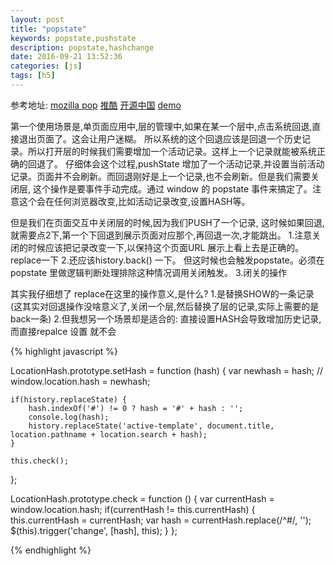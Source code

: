 ```yaml
---
layout: post
title: "popstate"
keywords: popstate,pushstate
description: popstate,hashchange
date: 2016-09-21 13:52:36
categories: [js]
tags: [h5]
---
```


参考地址: 
[mozilla pop](https://developer.mozilla.org/zh-CN/docs/Web/Events/popstate)
[推酷](http://www.tuicool.com/articles/uAniau)
[开源中国](http://www.oschina.net/p/historyjs?fromerr=JstAflHH)
[demo](http://browserstate.github.io/history.js/demo/)

第一个使用场景是,单页面应用中,层的管理中,如果在某一个层中,点击系统回退,直接退出页面了。这会让用户迷糊。
所以系统的这个回退应该是回退一个历史记录。所以打开层的时候我们需要增加一个活动记录。这样上一个记录就能被系统正确的回退了。
仔细体会这个过程,pushState 增加了一个活动记录,并设置当前活动记录。页面并不会刷新。而回退刚好是上一个记录,也不会刷新。但是我们需要关闭层,
这个操作是要事件手动完成。通过 window 的 popstate 事件来搞定了。注意这个会在任何浏览器改变,比如活动记录改变,设置HASH等。


但是我们在页面交互中关闭层的时候,因为我们PUSH了一个记录, 这时候如果回退,就需要点2下,第一个下回退到展示页面对应那个,再回退一次,才能跳出。
1.注意关闭的时候应该把记录改变一下,以保持这个页面URL 展示上看上去是正确的。replace一下
2.还应该history.back() 一下。 但这时候也会触发popstate。必须在popstate 里做逻辑判断处理排除这种情况调用关闭触发。
3.闭关的操作

其实我仔细想了 replace在这里的操作意义,是什么?
1.是替换SHOW的一条记录(这其实对回退操作没啥意义了,关闭一个层,然后替换了层的记录,实际上需要的是back一条)
2.但我想另一个场景却是适合的: 直接设置HASH会导致增加历史记录,而直接repalce 设置 就不会



{% highlight javascript %}

LocationHash.prototype.setHash = function (hash) {
    var newhash = hash;
 //   window.location.hash = newhash;
  

    if(history.replaceState) {
        hash.indexOf('#') != 0 ? hash = '#' + hash : '';
        console.log(hash);
        history.replaceState('active-template', document.title, location.pathname + location.search + hash);
    }

    this.check();
};

LocationHash.prototype.check = function () {
    var currentHash = window.location.hash;
    if(currentHash != this.currentHash) {
        this.currentHash = currentHash;
        var hash = currentHash.replace(/^#/, '');
        $(this).trigger('change', [hash], this);
    }
};


{% endhighlight %}








 
 